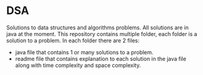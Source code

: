# DSA
Solutions to data structures and algorithms problems.
All solutions are in java at the moment.
This repository contains multiple folder, each folder is a solution to a problem.
In each folder there are 2 files:
- java file that contains 1 or many solutions to a problem.
- readme file that contains explanation to each solution in the java file along with time complexity and space complexity.
